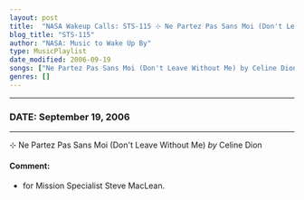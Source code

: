 ```yaml
---
layout: post
title:  "NASA Wakeup Calls: STS-115 ⊹ Ne Partez Pas Sans Moi (Don't Leave Without Me) by Celine Dion ✧ September 19, 2006"
blog_title: "STS-115"
author: "NASA: Music to Wake Up By"
type: MusicPlaylist
date_modified: 2006-09-19
songs: ["Ne Partez Pas Sans Moi (Don't Leave Without Me) by Celine Dion"]
genres: []
---
```


----
### DATE: September 19, 2006
----
⊹ Ne Partez Pas Sans Moi (Don't Leave Without Me) *by* Celine Dion  

#### Comment:
* for Mission Specialist Steve MacLean.



<br/>
<center>
	<a target="_blank"
	   href="https://twitter.com/intent/tweet?hashtags=Space,NASA,Playlist,NASAWakeupCalls,SpaceProgram&text=🚀 {{ page.author}}, '{{ page.songs.first }}' {{ page.title }}, {{ site.url }}{{ page.url }}&via=nasawakeupcalls"><i class="fab fa-twitter" title="Tweet this page" alt="Tweet this page" style="font-size: 1.3em;"></i></a>
	&nbsp; 	<i class="fas fa-user-astronaut" style="font-size: 1.5em;"></i> &nbsp;
    <a id="custom_amazon_link"
       type="amzn" search="#"
       category="popular music">
    <i class="fab fa-amazon" style="font-size: 1.3em;"></i></a>
</center>

<!-- Randomly resolve an individual entry from a song array -->
<script src="/assets/javascript/seedrandom.min.js"></script>
<script>
  var wake_me_up = ["Ne Partez Pas Sans Moi (Don't Leave Without Me) by Celine Dion"];
  var prng = new Math.seedrandom();
  function randomSong() {
    song = wake_me_up[Math.floor(Math.random() * wake_me_up.length)];
    var amazon_link = document.getElementById("custom_amazon_link");
    amazon_link.setAttribute("search", song);
  }
  window.onload = randomSong();
</script>
